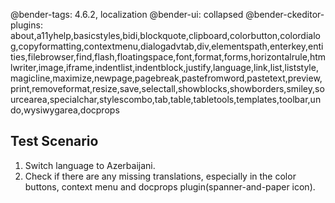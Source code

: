 @bender-tags: 4.6.2, localization
@bender-ui: collapsed
@bender-ckeditor-plugins: about,a11yhelp,basicstyles,bidi,blockquote,clipboard,colorbutton,colordialog,copyformatting,contextmenu,dialogadvtab,div,elementspath,enterkey,entities,filebrowser,find,flash,floatingspace,font,format,forms,horizontalrule,htmlwriter,image,iframe,indentlist,indentblock,justify,language,link,list,liststyle,magicline,maximize,newpage,pagebreak,pastefromword,pastetext,preview,print,removeformat,resize,save,selectall,showblocks,showborders,smiley,sourcearea,specialchar,stylescombo,tab,table,tabletools,templates,toolbar,undo,wysiwygarea,docprops

## Test Scenario

1. Switch language to Azerbaijani.
2. Check if there are any missing translations, especially in the color buttons, context menu and docprops plugin(spanner-and-paper icon).
